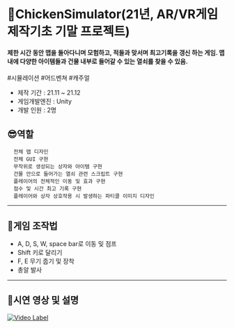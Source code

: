 # :chicken:ChickenSimulator(21년, AR/VR게임제작기초 기말 프로젝트)

#### 제한 시간 동안 맵을 돌아다니며 모험하고, 적들과 맞서며 최고기록을 갱신 하는 게임. 맵 내에 다양한 아이템들과 건물 내부로 들어갈 수 있는 열쇠를 찾을 수 있음.

#시뮬레이션 #어드벤쳐 #캐주얼

+ 제작 기간 : 21.11 ~ 21.12
+ 게임개발엔진 : Unity
+ 개발 인원 : 2명
 
 ## :sunglasses:역할
 ```
   전체 맵 디자인
   전체 GUI 구현
   무작위로 생성되는 상자와 아이템 구현
   건물 안으로 들어가는 열쇠 관련 스크립트 구현
   플레이어의 전체적인 이동 및 효과 구현
   점수 및 시간 최고 기록 구현
   플레이어와 상자 상호작용 시 발생하는 파티클 이미지 디자인
```

---

## :mag_right:게임 조작법
   + A, D, S, W, space bar로 이동 및 점프
   + Shift 키로 달리기
   + F, E 무기 줍기 및 장착
   + 총알 발사

---


## :movie_camera:시연 영상 및 설명
[![Video Label](https://img.youtube.com/vi/Nz57Lzx1tps/0.jpg)](https://youtu.be/Nz57Lzx1tps)
